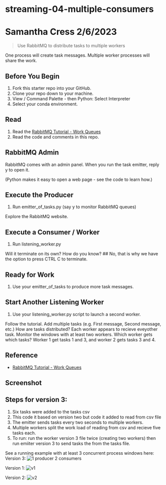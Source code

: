 # streaming-04-multiple-consumers
# Samantha Cress 2/6/2023

> Use RabbitMQ to distribute tasks to multiple workers

One process will create task messages. Multiple worker processes will share the work. 


## Before You Begin

1. Fork this starter repo into your GitHub.
1. Clone your repo down to your machine.
1. View / Command Palette - then Python: Select Interpreter
1. Select your conda environment. 

## Read

1. Read the [RabbitMQ Tutorial - Work Queues](https://www.rabbitmq.com/tutorials/tutorial-two-python.html)
1. Read the code and comments in this repo.

## RabbitMQ Admin 

RabbitMQ comes with an admin panel. When you run the task emitter, reply y to open it. 

(Python makes it easy to open a web page - see the code to learn how.)

## Execute the Producer

1. Run emitter_of_tasks.py (say y to monitor RabbitMQ queues)

Explore the RabbitMQ website.

## Execute a Consumer / Worker

1. Run listening_worker.py

Will it terminate on its own? How do you know? ## No, that is why we have the option to press CTRL C to terminate. 

## Ready for Work

1. Use your emitter_of_tasks to produce more task messages.

## Start Another Listening Worker 

1. Use your listening_worker.py script to launch a second worker. 

Follow the tutorial. 
Add multiple tasks (e.g. First message, Second message, etc.)
How are tasks distributed? Each worker appears to recieve eveyother task. 
Monitor the windows with at least two workers. 
Which worker gets which tasks? Worker 1 get tasks 1 and 3, and worker 2 gets tasks 3 and 4. 


## Reference

- [RabbitMQ Tutorial - Work Queues](https://www.rabbitmq.com/tutorials/tutorial-two-python.html)


## Screenshot

## Steps for version 3:
1. Six tasks were added to the tasks csv
2. This code it based on version two but code it added to read from csv file 
3. The emitter sends tasks every two seconds to multiple workers. 
4. Multiple workers split the work load of reading from csv and recieve five tasks each. 
5. To run: run the worker version 3 file twice (creating two workers) then run emiiter version 3 to send tasks the from the tasks file. 

See a running example with at least 3 concurrent process windows here:
Version 3:
![1 producer 2 consumers](https://user-images.githubusercontent.com/111606778/217388444-9ea52582-5538-4e47-8dbc-602d3634f4b7.png)

Version 1:
![v1](https://user-images.githubusercontent.com/111606778/217388520-b47a42ff-b92f-40f0-8f82-cd42694227c7.png)

Version 2: 
![v2](https://user-images.githubusercontent.com/111606778/217388554-37944642-cf2c-4398-86d2-302114fbc180.png)

